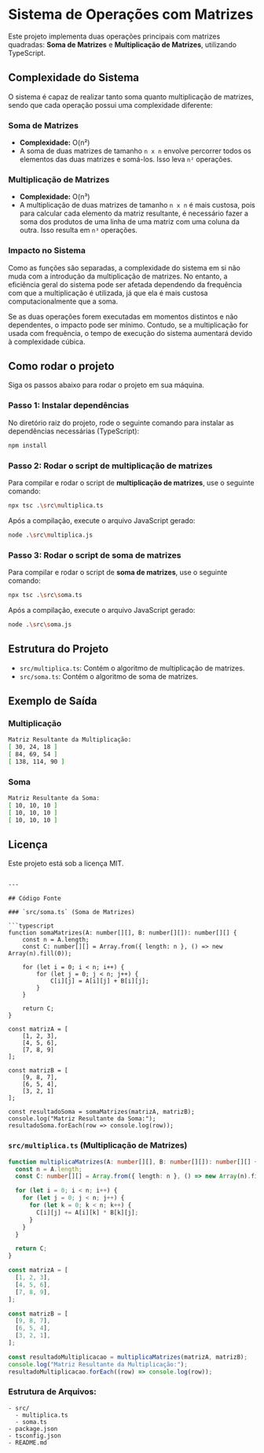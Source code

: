 # Sistema de Operações com Matrizes

Este projeto implementa duas operações principais com matrizes quadradas: **Soma de Matrizes** e **Multiplicação de Matrizes**, utilizando TypeScript.

## Complexidade do Sistema

O sistema é capaz de realizar tanto soma quanto multiplicação de matrizes, sendo que cada operação possui uma complexidade diferente:

### Soma de Matrizes

- **Complexidade:** O(n²)
- A soma de duas matrizes de tamanho `n x n` envolve percorrer todos os elementos das duas matrizes e somá-los. Isso leva `n²` operações.

### Multiplicação de Matrizes

- **Complexidade:** O(n³)
- A multiplicação de duas matrizes de tamanho `n x n` é mais custosa, pois para calcular cada elemento da matriz resultante, é necessário fazer a soma dos produtos de uma linha de uma matriz com uma coluna da outra. Isso resulta em `n³` operações.

### Impacto no Sistema

Como as funções são separadas, a complexidade do sistema em si não muda com a introdução da multiplicação de matrizes. No entanto, a eficiência geral do sistema pode ser afetada dependendo da frequência com que a multiplicação é utilizada, já que ela é mais custosa computacionalmente que a soma.

Se as duas operações forem executadas em momentos distintos e não dependentes, o impacto pode ser mínimo. Contudo, se a multiplicação for usada com frequência, o tempo de execução do sistema aumentará devido à complexidade cúbica.

## Como rodar o projeto

Siga os passos abaixo para rodar o projeto em sua máquina.

### Passo 1: Instalar dependências

No diretório raiz do projeto, rode o seguinte comando para instalar as dependências necessárias (TypeScript):

```bash
npm install
```

### Passo 2: Rodar o script de multiplicação de matrizes

Para compilar e rodar o script de **multiplicação de matrizes**, use o seguinte comando:

```bash
npx tsc .\src\multiplica.ts
```

Após a compilação, execute o arquivo JavaScript gerado:

```bash
node .\src\multiplica.js
```

### Passo 3: Rodar o script de soma de matrizes

Para compilar e rodar o script de **soma de matrizes**, use o seguinte comando:

```bash
npx tsc .\src\soma.ts
```

Após a compilação, execute o arquivo JavaScript gerado:

```bash
node .\src\soma.js
```

## Estrutura do Projeto

- `src/multiplica.ts`: Contém o algoritmo de multiplicação de matrizes.
- `src/soma.ts`: Contém o algoritmo de soma de matrizes.

## Exemplo de Saída

### Multiplicação

```bash
Matriz Resultante da Multiplicação:
[ 30, 24, 18 ]
[ 84, 69, 54 ]
[ 138, 114, 90 ]
```

### Soma

```bash
Matriz Resultante da Soma:
[ 10, 10, 10 ]
[ 10, 10, 10 ]
[ 10, 10, 10 ]
```

## Licença

Este projeto está sob a licença MIT.

````

---

## Código Fonte

### `src/soma.ts` (Soma de Matrizes)

```typescript
function somaMatrizes(A: number[][], B: number[][]): number[][] {
    const n = A.length;
    const C: number[][] = Array.from({ length: n }, () => new Array(n).fill(0));

    for (let i = 0; i < n; i++) {
        for (let j = 0; j < n; j++) {
            C[i][j] = A[i][j] + B[i][j];
        }
    }

    return C;
}

const matrizA = [
    [1, 2, 3],
    [4, 5, 6],
    [7, 8, 9]
];

const matrizB = [
    [9, 8, 7],
    [6, 5, 4],
    [3, 2, 1]
];

const resultadoSoma = somaMatrizes(matrizA, matrizB);
console.log("Matriz Resultante da Soma:");
resultadoSoma.forEach(row => console.log(row));
````

### `src/multiplica.ts` (Multiplicação de Matrizes)

```typescript
function multiplicaMatrizes(A: number[][], B: number[][]): number[][] {
  const n = A.length;
  const C: number[][] = Array.from({ length: n }, () => new Array(n).fill(0));

  for (let i = 0; i < n; i++) {
    for (let j = 0; j < n; j++) {
      for (let k = 0; k < n; k++) {
        C[i][j] += A[i][k] * B[k][j];
      }
    }
  }

  return C;
}

const matrizA = [
  [1, 2, 3],
  [4, 5, 6],
  [7, 8, 9],
];

const matrizB = [
  [9, 8, 7],
  [6, 5, 4],
  [3, 2, 1],
];

const resultadoMultiplicacao = multiplicaMatrizes(matrizA, matrizB);
console.log("Matriz Resultante da Multiplicação:");
resultadoMultiplicacao.forEach((row) => console.log(row));
```

### Estrutura de Arquivos:

```
- src/
  - multiplica.ts
  - soma.ts
- package.json
- tsconfig.json
- README.md
```
